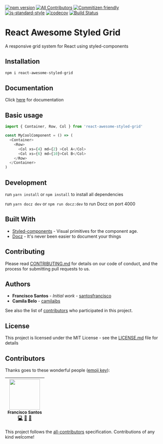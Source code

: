 [![npm version](https://badge.fury.io/js/react-awesome-styled-grid.svg)](https://www.npmjs.com/package/react-awesome-styled-grid)
[![All Contributors](https://img.shields.io/badge/all_contributors-1-orange.svg?style=flat-square)](#contributors)
[![Commitizen friendly](https://img.shields.io/badge/commitizen-friendly-brightgreen.svg)](http://commitizen.github.io/cz-cli/) 
[![js-standard-style](https://img.shields.io/badge/code%20style-standard-brightgreen.svg)](http://standardjs.com)
[![codecov](https://codecov.io/gh/santosfrancisco/react-awesome-styled-grid/branch/master/graph/badge.svg)](https://codecov.io/gh/santosfrancisco/react-awesome-styled-grid)
[![Build Status](https://travis-ci.org/santosfrancisco/react-awesome-styled-grid.svg?branch=master)](https://travis-ci.org/santosfrancisco/react-awesome-styled-grid)

# React Awesome Styled Grid

A responsive grid system for React using styled-components

## Installation

```bash
npm i react-awesome-styled-grid
```

## Documentation

Click [here](https://awesome-styled-grid.netlify.com/) for documentation

## Basic usage

```js
import { Container, Row, Col } from 'react-awesome-styled-grid'

const MyCoolComponent = () => (
  <Container>
    <Row>
      <Col xs={4} md={2} >Col A</Col>
      <Col xs={6} md={10}>Col B</Col>
    </Row>
  </Container>
)
```

## Development
run ```yarn install``` or ```npm install``` to install all dependencies

run ```yarn docz dev``` or ```npm run docz:dev``` to run Docz on port 4000

## Built With

* [Styled-components](https://github.com/styled-components) - Visual primitives for the component age.
* [Docz](https:docz.site) - It's never been easier to document your things

## Contributing

Please read [CONTRIBUTING.md](https://github.com/santosfrancisco/react-awesome-styled-grid/blob/master/CONTRIBUTING.md) for details on our code of conduct, and the process for submitting pull requests to us.

## Authors

* **Francisco Santos** - *Initial work* - [santosfrancisco](https://github.com/santosfrancisco)
* **Camila Belo** - [camilaibs](https://github.com/santosfrancisco)

See also the list of [contributors](https://github.com/santosfrancisco/react-awesome-styled-grid/contributors) who participated in this project.

## License

This project is licensed under the MIT License - see the [LICENSE.md](LICENSE.md) file for details

## Contributors

Thanks goes to these wonderful people ([emoji key](https://github.com/kentcdodds/all-contributors#emoji-key)):

<!-- ALL-CONTRIBUTORS-LIST:START - Do not remove or modify this section -->
<!-- prettier-ignore -->
| [<img src="https://avatars3.githubusercontent.com/u/15852005?v=4" width="100px;"/><br /><sub><b>Francisco Santos</b></sub>](http://devchico.com)<br />[💻](https://github.com/santosfrancisco/react-awesome-styled-grid/commits?author=santosfrancisco "Code") [📖](https://github.com/santosfrancisco/react-awesome-styled-grid/commits?author=santosfrancisco "Documentation") [👀](#review-santosfrancisco "Reviewed Pull Requests") |
| :---: |
<!-- ALL-CONTRIBUTORS-LIST:END -->

This project follows the [all-contributors](https://github.com/kentcdodds/all-contributors) specification. Contributions of any kind welcome!